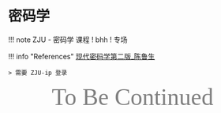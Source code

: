 # 密码学

!!! note
    ZJU - 密码学 课程
    ! bhh ! 专场

!!! info "References"
    [现代密码学第二版_陈鲁生](https://book.sciencereading.cn/shop/book/Booksimple/show.do?id=B3266EC36F000459FBCFCBAECD6B3BCD8000)

    > 需要 ZJU-ip 登录

<center><font face="JetBrains Mono" color=grey size=18>To Be Continued</font></center>